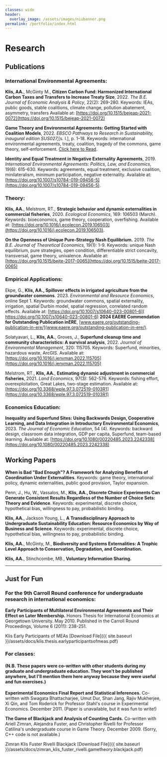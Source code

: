 ```yaml
---
classes: wide
header:
  overlay_image: /assets/images/niubanner.png
permalink: /portfolio/index.html
---
```


# Research

## Publications
### International Environmental Agreements:
**Klis, AA.**, McGinty M., **Citizen Carbon Fund: Harmonized International Carbon Taxes and Transfers to Increase Treaty Size**, 2022. *The B.E. Journal of Economic Analysis & Policy*, 22(2): 269-280. Keywords: IEAs, public goods, stable coalitions, climate change, pollution abatement, asymmetry, transfers Available at: [https://doi.org/10.1515/bejeap-2021-0072](https://doi.org/10.1515/bejeap-2021-0072)  
  
**Game Theory and Environmental Agreements: Getting Started with Coalition Models**, 
2022. *EBSCO Pathways to Research in Sustainability, inaugural edition SUS027,*[s. l.], p. 1–18. Keywords: ​international environmental agreements, treaty, coalition, tragedy of the commons, game theory, self-enforcement. [Click here to Read](https://www.pathways2research.comptsGame%20Theory%20and%20Environmental%20Agreements%3A%20Getting%20Started%20with%20Coalition%20Models).
  

**Identity and Equal Treatment in Negative Externality Agreements**, 2019. *International Environmental Agreements: Politics, Law, and Economics*​, 19(6): 615-630. Keywords: agreements, equal treatment, exclusive coalition, minilateralism, minimum participation, negative externality. Available at: [https://doi.org/10.1007/s10784-019-09456-5](https://doi.org/10.1007/s10784-019-09456-5). 

### Theory:  

**Klis, AA.**, Melstrom, RT., **Strategic behavior and dynamic externalities in commercial fisheries**, 2020. *Ecological Economics*, 169: 106503 (March). Keywords: bioeconomics, game theory, cooperation, overfishing. Available at: [https://doi.org/10.1016/j.ecolecon.2019.106503](https://doi.org/10.1016/j.ecolecon.2019.106503).  
  
**On the Openness of Unique Pure-Strategy Nash Equilibrium.**
2019. *The B.E. Journal of Theoretical Economics,* 19(1): 1-9. Keywords: unique Nash equilibrium, pure strategies, open condition, differentiable strict concavity, transversal, game theory, univalence. ​Available at: [https://doi.org/10.1515/bejte-2017-0065](https://doi.org/10.1515/bejte-2017-0065)
  
### Empirical Applications:  
  
Ekpe, G., **Klis, AA., Spillover effects in irrigated agriculture from the groundwater commons**. 2023. *Environmental and Resource Economics*, online Sept 1. 
​Keywords: groundwater commons, spatial externality, irrigation, spatial Durbin model, spatial regression, correlated random effects. Available at: [​https://doi.org/10.1007/s10640-023-00801-6](​https://doi.org/10.1007/s10640-023-00801-6)
**2024 EAERE Commendation for Outstanding Publication in​ ERE**, [​www.eaere.org/outstanding-publication-in-ere/](​www.eaere.org/outstanding-publication-in-ere/).  
  
Solatyavari, L., **Klis, AA.**, Groves, J., **Superfund cleanup time and community characteristics: A survival analysis**, 2022. *Journal of Environmental Management*, 320: 115705. Keywords: Superfund, minorities, hazardous waste, ArcGIS. Available at: [https://doi.org/10.1016/j.jenvman.2022.115705​](https://doi.org/10.1016/j.jenvman.2022.115705)
  
Melstrom, RT., **Klis, AA.**, **Estimating dynamic adjustment in commercial fisheries**, 2021. *Land Economics*, 97(3): 562-576. Keywords: fishing effort, overexploitation, Great Lakes, two-stage estimation. Available at: [https://doi.org/10.3368/wple.97.3.072519-0103R1](https://doi.org/10.3368/wple.97.3.072519-0103R1)  
  
### Economics Education:  
  
**Inequality and Superfund Sites: Using Backwards Design, Cooperative Learning, and Data Integration in Introductory Environmental Economics**, 2023. *The Journal of Economic Education*, 54 (4). Keywords: ​backward design, classroom data integration, GDP per capita, Superfund, team-based learning. Available at: [https://doi.org/10.1080/00220485.2023.2242338](https://doi.org/10.1080/00220485.2023.2242338)
  
## Working Papers  
  
**When is Bad "Bad Enough"? A Framework for Analyzing Benefits of Coordination Under Externalities**. Keywords: game theory, international policy, dynamic externalities, public good provision, Taylor expansion.  
  
Penn, J., Hu, W., Vassalos, M., **Klis, AA., Discrete Choice Experiments Can Generate Consistent Results Regardless of the Number of Choice Sets: Theory and Evidence**. Keywords: experimental, discrete choice, hypothetical bias, willingness to pay, probabilistic binding.  
  
**Klis, AA.**, Jackson Young, L., **A Transdisciplinary Approach to Undergraduate Sustainability Education: Resource Economics by Way of Business and Science**. Keywords: experimental, discrete choice, hypothetical bias, willingness to pay, probabilistic binding.  
  
**Klis, AA.**, McGinty, M., **Biodiversity and Systems Externalities: A Trophic Level Approach to Conservation, Degradation, and Coordination.**  
  
**Klis, AA.**, Stinchcombe, MB., **Voluntary Information Sharing.**

---

## Just for Fun

### For the 9th Carroll Round conference for undergraduate research in international economics:
**Early Participants of Multilateral Environmental Agreements and Their Effect on Later Membership.**  Honors Thesis for International Economics at Georgetown University. May 2010. Published in the Carroll Round Proceedings, Volume 6 (2011): 238-251.  
  
Klis Early Participants of MEAs
[Download File]({{ site.baseurl }}/assets/docs/klis.thesis.earlyparticipantsofmeas.pdf)
  
### For classes:
#### (N.B. These papers were co-written with other students during my graduate and undergraduate education. They won't be published anywhere, but I'll mention them here anyway because they were useful and fun exercises.)  
**Experimental Economics Final Report and Statistical Inferences.**  Co-written with Swagata Bhattacharjee, Umut Dur, Shan Jang, Rajiv Mukherjee, Xi Qin, and Tom Roderick for Professor Stahl's course in Experimental Economics.  December 2011. (Paper is unavailable, but it was fun to write!)  
  
**The Game of Blackjack and Analysis of Counting Cards.** Co-written with Ariell Zimran, Alejandra Fuster, and Christopher Rivelli for Professor Catilina's undergraduate course in Game Theory.  December 2009. (Sorry, C++ code is not available.)  
  
Zimran Klis Fuster Rivelli Blackjack [Download File]({{ site.baseurl }}/assets/docs/zimran_klis_fuster_rivelli.gametheory.blackjack.pdf)

<!------------------------------- FOOTER --------------------------------->

[1]: /assets/docs/resume.pdf

[2]: mailto:peter@pwills.com

